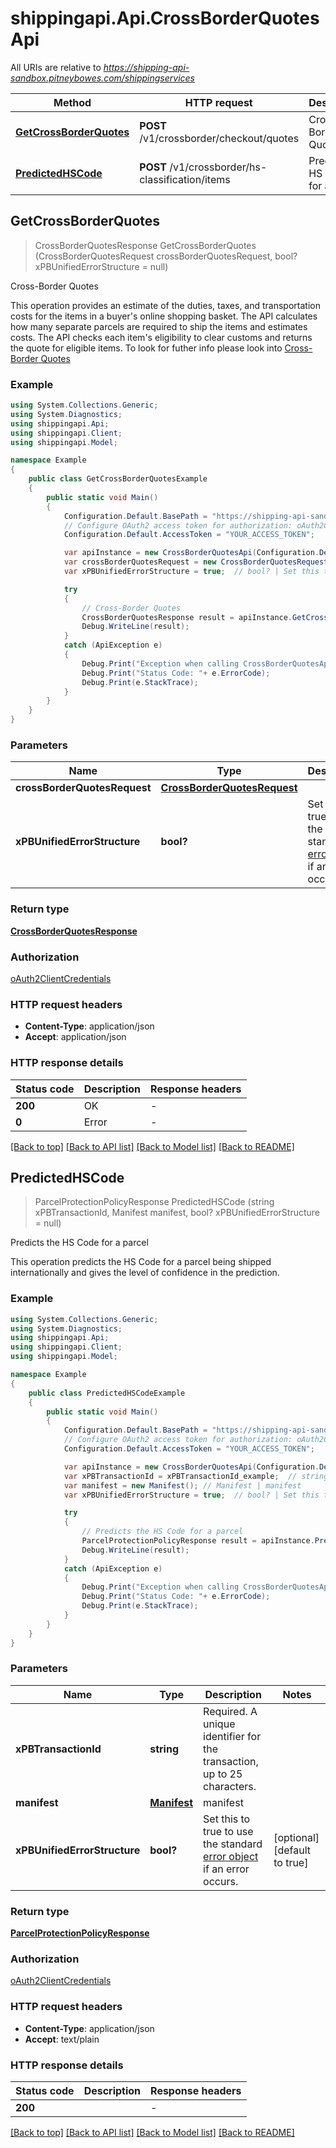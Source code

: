 # shippingapi.Api.CrossBorderQuotesApi

All URIs are relative to *https://shipping-api-sandbox.pitneybowes.com/shippingservices*

Method | HTTP request | Description
------------- | ------------- | -------------
[**GetCrossBorderQuotes**](CrossBorderQuotesApi.md#getcrossborderquotes) | **POST** /v1/crossborder/checkout/quotes | Cross-Border Quotes
[**PredictedHSCode**](CrossBorderQuotesApi.md#predictedhscode) | **POST** /v1/crossborder/hs-classification/items | Predicts the HS Code for a parcel



## GetCrossBorderQuotes

> CrossBorderQuotesResponse GetCrossBorderQuotes (CrossBorderQuotesRequest crossBorderQuotesRequest, bool? xPBUnifiedErrorStructure = null)

Cross-Border Quotes

This operation provides an estimate of the duties, taxes, and transportation costs for the items in a buyer's online shopping basket. The API calculates how many separate parcels are required to ship the items and estimates costs. The API checks each item's eligibility to clear customs and returns the quote for eligible items. To look for futher info please look into [Cross-Border Quotes](https://shipping.pitneybowes.com/api/post-quotes.html#)

### Example

```csharp
using System.Collections.Generic;
using System.Diagnostics;
using shippingapi.Api;
using shippingapi.Client;
using shippingapi.Model;

namespace Example
{
    public class GetCrossBorderQuotesExample
    {
        public static void Main()
        {
            Configuration.Default.BasePath = "https://shipping-api-sandbox.pitneybowes.com/shippingservices";
            // Configure OAuth2 access token for authorization: oAuth2ClientCredentials
            Configuration.Default.AccessToken = "YOUR_ACCESS_TOKEN";

            var apiInstance = new CrossBorderQuotesApi(Configuration.Default);
            var crossBorderQuotesRequest = new CrossBorderQuotesRequest(); // CrossBorderQuotesRequest | 
            var xPBUnifiedErrorStructure = true;  // bool? | Set this to true to use the standard [error object](https://shipping.pitneybowes.com/reference/error-object.html#standard-error-object) if an error occurs. (optional)  (default to true)

            try
            {
                // Cross-Border Quotes
                CrossBorderQuotesResponse result = apiInstance.GetCrossBorderQuotes(crossBorderQuotesRequest, xPBUnifiedErrorStructure);
                Debug.WriteLine(result);
            }
            catch (ApiException e)
            {
                Debug.Print("Exception when calling CrossBorderQuotesApi.GetCrossBorderQuotes: " + e.Message );
                Debug.Print("Status Code: "+ e.ErrorCode);
                Debug.Print(e.StackTrace);
            }
        }
    }
}
```

### Parameters


Name | Type | Description  | Notes
------------- | ------------- | ------------- | -------------
 **crossBorderQuotesRequest** | [**CrossBorderQuotesRequest**](CrossBorderQuotesRequest.md)|  | 
 **xPBUnifiedErrorStructure** | **bool?**| Set this to true to use the standard [error object](https://shipping.pitneybowes.com/reference/error-object.html#standard-error-object) if an error occurs. | [optional] [default to true]

### Return type

[**CrossBorderQuotesResponse**](CrossBorderQuotesResponse.md)

### Authorization

[oAuth2ClientCredentials](../README.md#oAuth2ClientCredentials)

### HTTP request headers

- **Content-Type**: application/json
- **Accept**: application/json

### HTTP response details
| Status code | Description | Response headers |
|-------------|-------------|------------------|
| **200** | OK |  -  |
| **0** | Error |  -  |

[[Back to top]](#)
[[Back to API list]](../README.md#documentation-for-api-endpoints)
[[Back to Model list]](../README.md#documentation-for-models)
[[Back to README]](../README.md)


## PredictedHSCode

> ParcelProtectionPolicyResponse PredictedHSCode (string xPBTransactionId, Manifest manifest, bool? xPBUnifiedErrorStructure = null)

Predicts the HS Code for a parcel

This operation predicts the HS Code for a parcel being shipped internationally and gives the level of confidence in the prediction.

### Example

```csharp
using System.Collections.Generic;
using System.Diagnostics;
using shippingapi.Api;
using shippingapi.Client;
using shippingapi.Model;

namespace Example
{
    public class PredictedHSCodeExample
    {
        public static void Main()
        {
            Configuration.Default.BasePath = "https://shipping-api-sandbox.pitneybowes.com/shippingservices";
            // Configure OAuth2 access token for authorization: oAuth2ClientCredentials
            Configuration.Default.AccessToken = "YOUR_ACCESS_TOKEN";

            var apiInstance = new CrossBorderQuotesApi(Configuration.Default);
            var xPBTransactionId = xPBTransactionId_example;  // string | Required. A unique identifier for the transaction, up to 25 characters.
            var manifest = new Manifest(); // Manifest | manifest
            var xPBUnifiedErrorStructure = true;  // bool? | Set this to true to use the standard [error object](https://shipping.pitneybowes.com/reference/error-object.html#standard-error-object) if an error occurs. (optional)  (default to true)

            try
            {
                // Predicts the HS Code for a parcel
                ParcelProtectionPolicyResponse result = apiInstance.PredictedHSCode(xPBTransactionId, manifest, xPBUnifiedErrorStructure);
                Debug.WriteLine(result);
            }
            catch (ApiException e)
            {
                Debug.Print("Exception when calling CrossBorderQuotesApi.PredictedHSCode: " + e.Message );
                Debug.Print("Status Code: "+ e.ErrorCode);
                Debug.Print(e.StackTrace);
            }
        }
    }
}
```

### Parameters


Name | Type | Description  | Notes
------------- | ------------- | ------------- | -------------
 **xPBTransactionId** | **string**| Required. A unique identifier for the transaction, up to 25 characters. | 
 **manifest** | [**Manifest**](Manifest.md)| manifest | 
 **xPBUnifiedErrorStructure** | **bool?**| Set this to true to use the standard [error object](https://shipping.pitneybowes.com/reference/error-object.html#standard-error-object) if an error occurs. | [optional] [default to true]

### Return type

[**ParcelProtectionPolicyResponse**](ParcelProtectionPolicyResponse.md)

### Authorization

[oAuth2ClientCredentials](../README.md#oAuth2ClientCredentials)

### HTTP request headers

- **Content-Type**: application/json
- **Accept**: text/plain

### HTTP response details
| Status code | Description | Response headers |
|-------------|-------------|------------------|
| **200** |  |  -  |

[[Back to top]](#)
[[Back to API list]](../README.md#documentation-for-api-endpoints)
[[Back to Model list]](../README.md#documentation-for-models)
[[Back to README]](../README.md)


